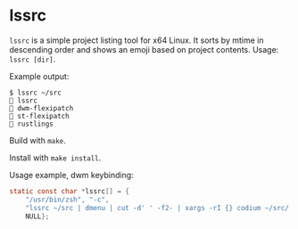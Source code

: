 # lssrc

`lssrc` is a simple project listing tool for x64 Linux. It sorts by mtime in descending order and shows an emoji based on project contents. Usage: `lssrc [dir]`.

Example output:

```shell
$ lssrc ~/src
🔨 lssrc
🔨 dwm-flexipatch
🔨 st-flexipatch
🦀 rustlings
```

Build with `make`.

Install with `make install`.

Usage example, dwm keybinding:

```c
static const char *lssrc[] = {
    "/usr/bin/zsh", "-c",
    "lssrc ~/src | dmenu | cut -d' ' -f2- | xargs -rI {} codium ~/src/'{}'",
    NULL};
```
